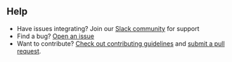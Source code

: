 ## **Help**
- Have issues integrating? Join our [Slack community](https://join.slack.com/t/flutterwavedevelopers/shared_invite/enQtMjU2MjkyNDM5MTcxLWFlOWNlYmE5MTIxNjAwYzc5MDVjZjNhYTJjNTA0ZTQyNDJlMDhhZjJkN2QwZGJmNWMyODhlYjMwNGUyZDQxNTE) for support
- Find a bug? [Open an issue](https://github.com/Flutterwave/rave-android/issues)
- Want to contribute? [Check out contributing guidelines](https://github.com/Flutterwave/rave-android/blob/master) and [submit a pull request](https://help.github.com/articles/creating-a-pull-request).

